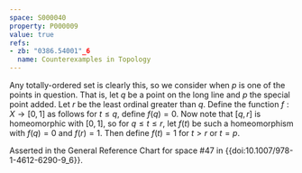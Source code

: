```yaml
---
space: S000040
property: P000009
value: true
refs:
- zb: "0386.54001"_6
  name: Counterexamples in Topology
---
```


Any totally-ordered set is clearly this, so we consider when $p$ is one of the points in question.  That is, let $q$ be a point on the long line and $p$ the special point added.  Let $r$ be the least ordinal greater than $q$.  Define the function $f:X\to [0,1]$ as follows for $t\le q$, define $f(q)=0$.  Now note that $[q, r]$ is homeomorphic with $[0,1]$, so for $q \le t \le r$, let $f(t)$ be such a homeomorphism with $f(q)=0$ and $f(r)=1$.  Then define $f(t)=1$ for $t > r$ or $t=p$.

Asserted in the General Reference Chart for space #47 in
{{doi:10.1007/978-1-4612-6290-9_6}}.
